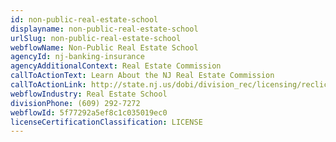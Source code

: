 ```yaml
---
id: non-public-real-estate-school
displayname: non-public-real-estate-school
urlSlug: non-public-real-estate-school
webflowName: Non-Public Real Estate School
agencyId: nj-banking-insurance
agencyAdditionalContext: Real Estate Commission
callToActionText: Learn About the NJ Real Estate Commission
callToActionLink: http://state.nj.us/dobi/division_rec/licensing/reclic_menu.htm
webflowIndustry: Real Estate School
divisionPhone: (609) 292-7272
webflowId: 5f77292a5ef8c1c035019ec0
licenseCertificationClassification: LICENSE
---
```

